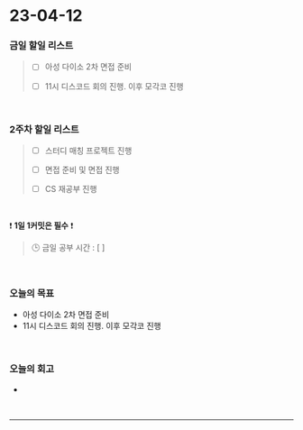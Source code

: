 # 23-04-12
### 금일 할일 리스트
> - [ ]  아성 다이소 2차 면접 준비
>
> - [ ]  11시 디스코드 회의 진행. 이후 모각코 진행


<br/>

### 2주차 할일 리스트  
> - [ ]  스터디 매칭 프로젝트 진행
>
> - [ ]  면접 준비 및 면접 진행
>
> - [ ]  CS 재공부 진행

<br/>

❗ **1일 1커밋은 필수** ❗
> 🕒 금일 공부 시간 : [  ]
  
<br/>

### 오늘의 목표
- 아성 다이소 2차 면접 준비
- 11시 디스코드 회의 진행. 이후 모각코 진행

<br>

### 오늘의 회고
- 


<br/>

------------  